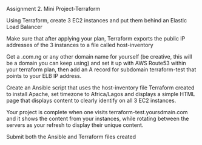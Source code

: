 Assignment 2.
Mini Project-Terraform

Using Terraform, create 3 EC2 instances and put them behind an Elastic Load Balancer

Make sure that after applying your plan, Terraform exports the public IP addresses of the 3 instances to a file called host-inventory

Get a .com.ng or any other domain name for yourself (be creative, this will be a domain you can keep using) and set it up with AWS Route53 within your terraform plan, then add an A record for subdomain terraform-test that points to your ELB IP address.

Create an Ansible script that uses the host-inventory file Terraform created to install Apache, set timezone to Africa/Lagos and displays a simple HTML page that displays content to clearly identify on all 3 EC2 instances.

Your project is complete when one visits terraform-test.yoursdmain.com and it shows the content from your instances, while rotating between the servers as your refresh to display their unique content.

Submit both the Ansible and Terraform files created